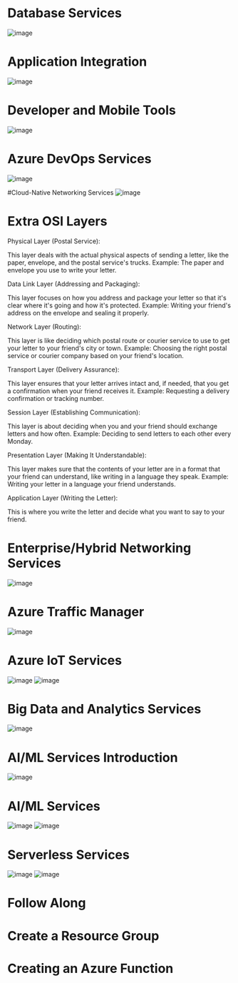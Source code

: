 # Database Services
![image](https://github.com/abdullahbannuwala/Microsoft-Azure-Fundamentals/assets/74914096/362a47a0-2b3d-4b1c-b09b-7c5c1333edc0)

# Application Integration
![image](https://github.com/abdullahbannuwala/Microsoft-Azure-Fundamentals/assets/74914096/2f3d5751-08f7-4657-a38b-a4d2c13595c9)

# Developer and Mobile Tools
![image](https://github.com/abdullahbannuwala/Microsoft-Azure-Fundamentals/assets/74914096/118d190a-7994-4434-b6df-e0a2c4c6b7f3)

# Azure DevOps Services
![image](https://github.com/abdullahbannuwala/Microsoft-Azure-Fundamentals/assets/74914096/c2497fc5-df02-4e25-934f-7bceb6be2c19)

#Cloud-Native Networking Services
![image](https://github.com/abdullahbannuwala/Microsoft-Azure-Fundamentals/assets/74914096/bd7dc8d8-b876-4937-bc57-ad882e64b5a1)

# Extra OSI Layers

Physical Layer (Postal Service):

This layer deals with the actual physical aspects of sending a letter, like the paper, envelope, and the postal service's trucks.
Example: The paper and envelope you use to write your letter.

Data Link Layer (Addressing and Packaging):

This layer focuses on how you address and package your letter so that it's clear where it's going and how it's protected.
Example: Writing your friend's address on the envelope and sealing it properly.

Network Layer (Routing):

This layer is like deciding which postal route or courier service to use to get your letter to your friend's city or town.
Example: Choosing the right postal service or courier company based on your friend's location.

Transport Layer (Delivery Assurance):

This layer ensures that your letter arrives intact and, if needed, that you get a confirmation when your friend receives it.
Example: Requesting a delivery confirmation or tracking number.

Session Layer (Establishing Communication):

This layer is about deciding when you and your friend should exchange letters and how often.
Example: Deciding to send letters to each other every Monday.

Presentation Layer (Making It Understandable):

This layer makes sure that the contents of your letter are in a format that your friend can understand, like writing in a language they speak.
Example: Writing your letter in a language your friend understands.

Application Layer (Writing the Letter):

This is where you write the letter and decide what you want to say to your friend.


# Enterprise/Hybrid Networking Services
![image](https://github.com/abdullahbannuwala/Microsoft-Azure-Fundamentals/assets/74914096/23c1ce62-4495-4982-9266-357649acab0f)

# Azure Traffic Manager
![image](https://github.com/abdullahbannuwala/Microsoft-Azure-Fundamentals/assets/74914096/0a25f179-7677-4aff-a563-619d1749cb5f)

# Azure IoT Services
![image](https://github.com/abdullahbannuwala/Microsoft-Azure-Fundamentals/assets/74914096/4dec98ef-8098-410f-b982-ddeec25c81bd)
![image](https://github.com/abdullahbannuwala/Microsoft-Azure-Fundamentals/assets/74914096/92cfd90e-df61-46bb-9299-c077c3d4fb18)

# Big Data and Analytics Services
![image](https://github.com/abdullahbannuwala/Microsoft-Azure-Fundamentals/assets/74914096/3600ece3-783a-4d06-becc-dcd9fe8d719e)


# AI/ML Services Introduction
![image](https://github.com/abdullahbannuwala/Microsoft-Azure-Fundamentals/assets/74914096/813fdc5d-8f54-4522-a9cd-038de9054f4d)

# AI/ML Services
![image](https://github.com/abdullahbannuwala/Microsoft-Azure-Fundamentals/assets/74914096/aca6a6fc-a88d-4888-82f0-1984832987c0)
![image](https://github.com/abdullahbannuwala/Microsoft-Azure-Fundamentals/assets/74914096/77b2be7d-9dd9-407f-b5fa-9a34e570a8b0)

# Serverless Services
![image](https://github.com/abdullahbannuwala/Microsoft-Azure-Fundamentals/assets/74914096/4ea046ab-9ccb-45ad-b9e6-32b163e86a8b)
![image](https://github.com/abdullahbannuwala/Microsoft-Azure-Fundamentals/assets/74914096/d09831ea-2db9-4374-b8dd-5a23cee8ef8d)

# Follow Along 

# Create a Resource Group
# Creating an Azure Function

